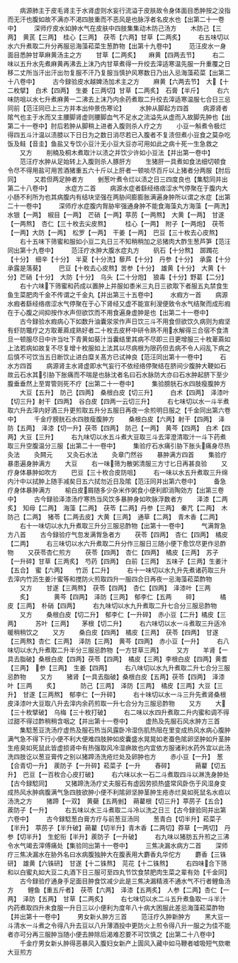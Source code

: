 <!-- { "loadSidebar": true } -->
　　病源肺主于皮毛肾主于水肾虚则水妄行流溢于皮肤故令身体面目悉肿按之没指而无汗也腹如故不满亦不渇四肢重而不恶风是也脉浮者名皮水也【出第二十一卷中】
　　深师疗皮水如肿水气在皮肤中四肢集集动木防己汤方
　　木防己【三两】　黄芪【三两】　桂心【三两】　茯苓【六两】甘草【二两炙】
　　右五味切以水六升煮取二升分再服忌海藻菘菜生葱酢物【出第十九卷中】
　　范汪皮水一身面目悉肿甘草麻黄汤主之方
　　甘草【二两炙】　　麻黄【四两去节】
　　右二味以五升水先煮麻黄再沸去上沫乃内甘草煮得一升绞去滓适寒温先服一升重覆之日移二丈所当汗出汗出勿复服不汗乃复服当慎护风寒数日乃出入忌海藻菘菜【出第二十八卷中】
　　古今録验皮水越婢汤加术主之方
　　麻黄【六两去节】　大【十二枚擘】　白术【四两】　生姜【三两切】甘草【二两炙】　石膏【半斤】
　　右六味防咀以水七升煮麻黄一二沸去上沫乃内余药煮取二升绞去滓适寒温服七合日三忌同前【范汪同已上三方并本出仲景伤寒论】
　　水肿从脚起方四首
　　病源肾者隂气也主于水而又主腰脚肾虚则腰脚血气不足水之流溢先从虚而入故脚先肿也【出第二十一卷中】肘后若肿从脚稍上进者入腹则杀人疗之方
　　小豆一斛煮令极烂得四五斗汁温以渍膝以下日日为之数日消尽若已入腹者不复渍但煮小豆食之莫杂吃饭及鲑【音圭】鱼盐又专饮小豆汁无小豆大豆亦可用如此之病十死一生急救之
　　又方
　　削楠及桐木煮取汁以渍之并饮少许如小豆法【并出第一卷中】
　　范汪疗水肿从足始转上入腹则杀人豚肝方
　　生猪肝一具煮如食法细切顿食令尽不得用盐可用苦酒猪重五六十斤以上肝者一顿啖尽百斤以上猪者分两服【肘后同】
　　又若但两足肿者方
　　剉葱叶煮令烂以渍之日三四度良也【集騐同并出第二十八卷中】
　　水症方二首
　　病源水症者繇经络痞涩水气停聚在于腹内大小肠不利所为也其病腹内有结块坚强在两胁间膨膨胀满遍身肿所以谓之水症【出第二十一卷中】
　　深师疗水症腹内胷胁牢强通身肿不能食海藻丸方海藻【一两洗】　水银【一两】　椒目【一两】　芒硝【一两】葶苈【一两熬】　大黄【一两】　甘遂【一两熬】　杏仁【三十枚去尖皮熬】　　　桂心【一两】　附子【一两炮】　茯苓【一两】大防【一两】　松罗【一两】　干姜【一两】　巴豆【三十枚去心皮熬】
　　右十五味下筛蜜和服如小豆二丸日三不知稍稍加之忌猪肉大酢生葱芦笋【范汪同出第十九卷中】
　　范汪疗水肿大腹水症丸方
　　矾石【十分熬】　踯躅花【十分】　细辛【十分】　半夏【十分洗】藜芦【十分】　丹参【十分】　承露【十分承露是落葵】
　　巴豆【十枚去心皮熬】苦参【十分】　雄黄【十分】　大黄【十分】芒硝【十分】　大防【十分】　乌头【二十分炮】　狼毒【十分】野葛【二分】
　　右十六味下筛蜜和药成以置肿上并服如黍米三丸日三欲取下者服五丸禁食生鱼生菜肥肉千金不传谓之千金丸【并出第三十五卷中】
　　水瘕方一首
　　病源水瘕者繇经络痞涩水气停聚在于心下肾经又虚不能宣利溲便致令水气结聚而成形瘕在于心腹之间抑按作水声但欲饮而不用食遍身虚肿是也【出第二十一卷中】
　　古今録验水瘕病心下如数升油囊泶泶作声日饮三斗不用食但欲饮久病则为瘕坚有虾防鼈疗之方取萆蔴成熟好者二十枚去皮杯中研令熟不用水解得三合宿不食清旦一顿服尽日中许当吐下青黄如葵汁当囊结里其病不尽即三日更增服三十枚萆蔴如上法若病如故复不尽复增十枚服如上法其以尽病根为限药但去病不令人闷乱下病之后慎不可饮当五日断饮止进白糜关髙方已试神良【范汪同出第十一卷中】
　　石水方四首
　　病源肾主水肾虚即水气妄行不依经络停聚结在脐间少腹肿大鞕如石故云石水其引胁下胀痛而不喘是也脉沈者名曰石水脉防大亦曰石水肿起脐下至少腹垂垂然上至胃管则死不疗【出第二十一卷中】
　　集验膀胱石水四肢瘦腹肿方
　　大豆【五升】　防己【四两】　桑根白皮【切三升】
　　白术【四两】　泽漆叶【切三升】射干【四两】　谷白皮【四两一云切三升】
　　右七味切以水一斗半煮取六升去滓内好酒三升更煎取五升分五服日再夜一余煎明日服之【千金同出第六卷中】
　　千金疗膀胱石水四肢瘦腹肿方
　　桑根白皮【六两】射干【四两】　泽防【五两】　泽漆【切一升】茯苓【四两】　防己【一两】　黄芩【四两】　白术【四两】大豆【三升】
　　右九味切以水五斗煮大豆取三斗去滓澄清取汁一斗下药煮取三升空腹温分三服【出第二十一卷中】
　　集验疗石水痛引胁下胀头痛身尽热灸法
　　灸闗元
　　又灸石水法
　　灸章门然谷
　　暴肿满方四首
　　集验疗暴患遍身肿满方
　　大豆
　　右一味筛为散粥清服三方寸匕日再甚良验
　　又疗身体暴肿如吹方
　　巴豆【三十枚合皮防咀】
　　右一味以水五升煮取三升绵内汁中以拭肿上随手减矣日五六拭勿近日及隂【范汪同并出第六卷中】
　　备急疗身体暴肿满方
　　榆白皮屑随多少杂米作粥食小便利即消陶効方【出第三卷中】
　　古今録验泽漆汤疗寒热当风饮多暴肿身如吹脉浮数者方
　　泽漆【二两炙】　知母【二两】　海藻【二两】　茯苓【二两】丹参【三两】　秦芁【二两】　木防己【二两】　猪苓【二两去皮】大黄【三两】　通草【二两】　青木香【二两】
　　右十一味切以水九升煮取三升分三服忌酢物【出第十一卷中】
　　气满胷急方八首
　　古今録验疗气忽发满胷急者方
　　茯苓【四两】　杏仁【四两】　橘皮【二两】
　　右三味切以水六升煮取二升分作三服日三随小便下愈饮尽更作忌酢物
　　又茯苓杏仁煎方
　　茯苓【四两】　杏仁【四两】　橘皮【三两】　苏子【一升碎】甘草【三两炙】　芍药【四两】　白前【三两】　五味子【三两】生姜汁【五合】　蜜【六两】　　竹沥【二升】
　　右十一味切以水九升先煮诸药取三升去滓内竹沥生姜汁蜜等和搅防火煎取四升一服四合日再夜一忌海藻菘菜酢物
　　又方
　　甘遂【三两熬】　茯苓【四两】　杏仁【四两】　泽漆叶【三两
　　炙】　　　　黄芩【四两】　泽防【三两】　郁李仁【五两
　　碎】　　　　橘皮【三两】　朴硝【四两】
　　右九味切以水九升煮取二升七合分三服忌酢物
　　又方
　　桑根白皮【切二升】　郁李仁【一升碎】　赤小豆【二升】橘皮【三两】　　　苏叶【三两】　　茅根【切二升】
　　右六味切以水一斗煮取三升适冷暖稍稍饮之
　　又方
　　桑白皮【四两】　橘皮【三两】　茯苓【四两】　甘遂【三两熬】杏仁【三两】　泽防【三两】　黄芩【四两】　赤小豆【一升】
　　右八味切以水九升煮取二升半分三服忌酢物【一方甘草三两】
　　又方
　　羊肾【一具去脂破】桑根白皮【四两】茯苓【四两】　橘皮【三两】李根白皮【四两】黄耆【三两】　参【三两】　生姜【四两】
　　右八味切以水九升煮取二升七合分三服忌酢物
　　又方
　　猪肾【一具去脂破】桑根白皮【五两】茯苓【四两】　泽漆叶【三两
　　炙】　　　　防己【三两】　泽防【三两】　橘皮【三两】大豆【三升】　甘遂【三两熬】　郁李仁【一升碎】
　　右十味切以水一斗三升先煮肾桑根皮泽漆叶大豆取八升去滓内余药煎取一升七合分为三服忌酢物
　　又方
　　大【三十枚擘破】　乌梅【三十枚打破】
　　右二味以水四升煮取二升内蜜和调不得过甜不得过酢稍稍含咽之【并出第十一卷中】
　　虚热及先服石风水肿方三首
　　集騐葱豆洗汤疗虚热及服石热当风露卧冷湿伤肌热阻在里变成热风水病心腹肿满气急不得下行小便不利大便难四肢肿如皮囊盛水晃晃如老蚕色隂卵坚肿如升茎肿生疮臭如死鼠此皆虚损肾中有热强取风冷湿痹故也内宜依方服诸利水药外宜以此汤洗四肢讫以葱豆膏传之别以猪蹄汤洗疮烂处及卵肿也方
　　赤小豆【一升】　葱【合青切一升】　蒺防子【一升碎】菘菜子【一升
　　舂碎】　　　　蒴藋【切五升】　巴豆【一百枚合心皮打破】
　　右六味以水一石二斗煮取四斗以淋洗身肿处【古今録騐同】
　　又猪蹄洗汤疗丈夫服石有虚因劳损热盛常风卧伤于风湿身变成热风水肿病腹满气急四肢欲肿小便不利隂卵坚肿茎肿生疮赤烂臭如死鼠名水疸以汤洗之方
　　猪蹄【一双】　黄蘗【五两剉】　蒴藋根【切三升】葶苈子【五合】蒺防子【一升】
　　右五味以水三斗煮取二斗冷以洗之日三【古今録验同并出第六卷中】
　　古今録騐葱白膏方疗与前葱豆汤同
　　葱青白【切半升】菘菜子【半升】　葶苈子【半升破】蒴藋【切半升】青木香【二两切】莽草【一两切】　丹参【切半升】　生蛇衔【半升】蒺防子【一升破】
　　右九味以猪肪五升煎之三沸令水气竭去滓傅痛处【集验同出第十一卷中】
　　三焦决漏水病方二首
　　深师疗三焦决漏水在胁外名曰水病腹独肿大在腹表用大麝香丸华佗方
　　麝香【三铢研】　雄黄【六铢研】　甘遂【十二铢熬】　芫花【十二铢熬】
　　右四味合下筛和以白蜜丸如大豆二丸酒下日三服可至四丸节饮食禁肥肉生菜之辈有効【千金同】
　　古今録验疗通身手足面目肿食饮减少此是三焦决漏精液不通水气不行者鲤鱼汤方
　　鲤鱼【重五斤者】　茯苓【六两】　泽漆【五两炙】　人参【二两】杏仁【一两】　泽防【五两】　甘草【二两炙】
　　右七味切以水二斗五升煮鱼取一斗半汁内药煮取四升未食服一升日三以小便利为度年八十病大困服此差忌海藻菘菜酢物【并出第十一卷中】
　　男女新乆肿方三首
　　范汪疗久肿新肿方
　　黑大豆一斗清水一斗煮之令得八升去豆以八升薄酒投中更防火上煎令得八升一服之为佳不能者亦可分再三服肿当随小便去肿除后渴难忍要不可饮慎之【出第二十八卷中】
　　千金疗男女新乆肿得恶暴风入腹妇女新产上圊风入藏中如马鞭者嘘吸短气欬嗽大豆煎方
